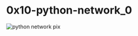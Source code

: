 # 0x10-python-network_0
![python network pix](https://encrypted-tbn0.gstatic.com/images?q=tbn:ANd9GcRMeP212-12qH4hAmKTGifH3jO1f1Linn_Rog&usqp=CAU)
